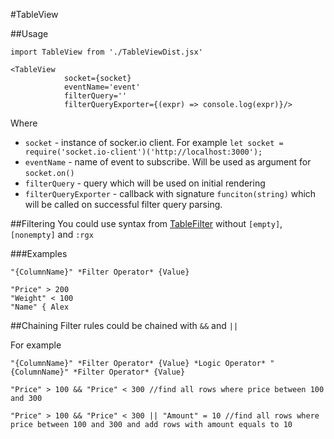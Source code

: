 #TableView

##Usage

```
import TableView from './TableViewDist.jsx'

<TableView
            socket={socket}
            eventName='event'
            filterQuery=''
            filterQueryExporter={(expr) => console.log(expr)}/>
```

Where

* `socket` - instance of socker.io client. For example `let socket = require('socket.io-client')('http://localhost:3000');`
* `eventName` - name of event to subscribe. Will be used as argument for `socket.on()`
* `filterQuery` - query which will be used on initial rendering
* `filterQueryExporter` - callback with signature `funciton(string)` which will be called on successful filter query parsing.



##Filtering
You could use syntax from [TableFilter](https://github.com/koalyptus/TableFilter/wiki/4.-Filter-operators) without `[empty]`, `[nonempty]` and `:rgx`

###Examples
```
"{ColumnName}" *Filter Operator* {Value}

"Price" > 200
"Weight" < 100
"Name" { Alex
```

##Chaining
Filter rules could be chained with `&&`  and `||`

For example
```
"{ColumnName}" *Filter Operator* {Value} *Logic Operator* "{ColumnName}" *Filter Operator* {Value}

"Price" > 100 && "Price" < 300 //find all rows where price between 100 and 300

"Price" > 100 && "Price" < 300 || "Amount" = 10 //find all rows where price between 100 and 300 and add rows with amount equals to 10

```
